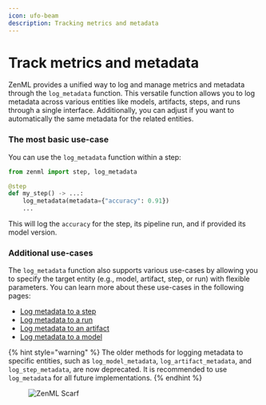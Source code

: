 ```yaml
---
icon: ufo-beam
description: Tracking metrics and metadata
---
```


# Track metrics and metadata

ZenML provides a unified way to log and manage metrics and metadata through 
the `log_metadata` function. This versatile function allows you to log 
metadata across various entities like models, artifacts, steps, and runs 
through a single interface. Additionally, you can adjust if you want to 
automatically the same metadata for the related entities.

### The most basic use-case

You can use the `log_metadata` function within a step:

```python
from zenml import step, log_metadata

@step
def my_step() -> ...:
    log_metadata(metadata={"accuracy": 0.91})
    ...
```

This will log the `accuracy` for the step, its pipeline run, and if provided 
its model version.

### Additional use-cases

The `log_metadata` function also supports various use-cases by allowing you to 
specify the target entity (e.g., model, artifact, step, or run) with flexible 
parameters. You can learn more about these use-cases in the following pages:

- [Log metadata to a step](attach-metadata-to-a-step.md)
- [Log metadata to a run](attach-metadata-to-a-run.md)
- [Log metadata to an artifact](attach-metadata-to-an-artifact.md)
- [Log metadata to a model](attach-metadata-to-a-model.md)

{% hint style="warning" %}
The older methods for logging metadata to specific entities, such as 
`log_model_metadata`, `log_artifact_metadata`, and `log_step_metadata`, are 
now deprecated. It is recommended to use `log_metadata` for all future 
implementations.
{% endhint %}

<figure><img src="https://static.scarf.sh/a.png?x-pxid=f0b4f458-0a54-4fcd-aa95-d5ee424815bc" alt="ZenML Scarf"><figcaption></figcaption></figure>
